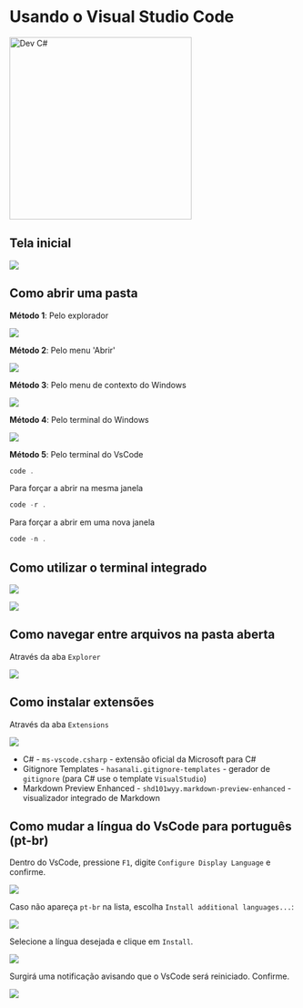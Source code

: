 # Usando o Visual Studio Code

<a href="https://youtu.be/x2eTHiEpPEg"><img src="https://img.youtube.com/vi/x2eTHiEpPEg/maxresdefault.jpg" alt="Dev C#" width=320></a>

## Tela inicial

![](000003.png)

## Como abrir uma pasta

**Método 1**: Pelo explorador

![](000005.png)

**Método 2**: Pelo menu 'Abrir'

![](000006.png)

**Método 3**: Pelo menu de contexto do Windows

![](000007.png)

**Método 4**: Pelo terminal do Windows

![](000008.png)

**Método 5**: Pelo terminal do VsCode

```powershell
code .
```

Para forçar a abrir na mesma janela

```powershell
code -r .
```

Para forçar a abrir em uma nova janela

```powershell
code -n .
```

## Como utilizar o terminal integrado

![](000009.png)

![](000010.png)

## Como navegar entre arquivos na pasta aberta

Através da aba `Explorer`

![](000011.png)

## Como instalar extensões

Através da aba `Extensions`

![](000004.png)

- C# - `ms-vscode.csharp` - extensão oficial da Microsoft para C#
- Gitignore Templates - `hasanali.gitignore-templates` - gerador de `gitignore` (para C# use o template `VisualStudio`)
- Markdown Preview Enhanced - `shd101wyy.markdown-preview-enhanced` - visualizador integrado de Markdown

## Como mudar a língua do VsCode para português (pt-br)

Dentro do VsCode, pressione `F1`, digite `Configure Display Language` e confirme.

![](000034.png)

Caso não apareça `pt-br` na lista, escolha `Install additional languages...`:

![](000036.png)

Selecione a língua desejada e clique em `Install`.

![](000037.png)

Surgirá uma notificação avisando que o VsCode será reiniciado. Confirme.

![](000038.png)
